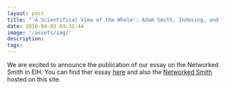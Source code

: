 ```yaml
---
layout: post
title: "'A Scientifical View of the Whole': Adam Smith, Indexing, and Technologies of Abstraction in published in English Literary History"
date: 2016-04-03 03:32:44
image: '/assets/img/'
description: 
tags:
---
```


We are excited to announce the publication of our essay on the Networked Smith in ElH. You can find ther essay [here](https://muse.jhu.edu/article/612077/summary) and also the [Networked Smith]({{site.baseurl}}/wealth/topic-index.html) hosted on this site.




